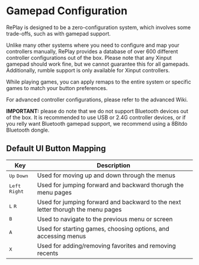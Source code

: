 # Gamepad Configuration

RePlay is designed to be a zero-configuration system, which involves some trade-offs, such as with gamepad support.

Unlike many other systems where you need to configure and map your controllers manually, RePlay provides a database of over 600 different controller configurations out of the box. Please note that any Xinput gamepad should work fine, but we cannot guarantee this for all gamepads. Additionally, rumble support is only available for Xinput controllers.

While playing games, you can apply remaps to the entire system or specific games to match your button preferences.

For advanced controller configurations, please refer to the advanced Wiki.

**IMPORTANT:** please do note that we do not support Bluetooth devices out of the box. It is recommended to use USB or 2.4G controller devices, or if you relly want Bluetooth gamepad support, we recommend using a 8Bitdo Bluetooth dongle.

## Default UI Button Mapping

| Key                                     | Description    |
| --------------------------------------- | -------------- |
| <kbd>Up</kbd> <kbd>Down</kbd>           | Used for moving up and down through the menus |
| <kbd>Left</kbd> <kbd>Right</kbd>        | Used for jumping forward and backward thorugh the menu pages |
| <kbd>L</kbd> <kbd>R</kbd>               | Used for jumping forward and backward to the next letter thorugh the menu pages |
| <kbd>B</kbd>                            | Used to navigate to the previous menu or screen |
| <kbd>A</kbd>                            | Used for starting games, choosing options, and accessing menus |
| <kbd>X</kbd>                            | Used for adding/removing favorites and removing recents |
